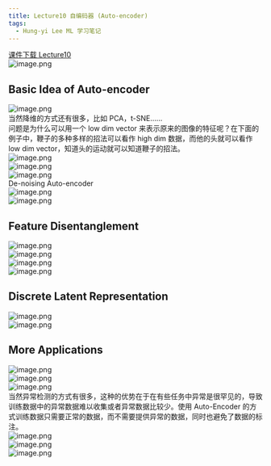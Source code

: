 ```yaml
---
title: Lecture10 自编码器 (Auto-encoder)
tags:
  - Hung-yi Lee ML 学习笔记
---
```


[课件下载 Lecture10](https://speech.ee.ntu.edu.tw/~hylee/ml/ml2021-course-data/auto_v8.pdf)<br />![image.png](https://yeyi0003.oss-cn-hangzhou.aliyuncs.com/1708506864375-1590c3a2-f362-41f6-b1bf-2e1abaa8bb3e.png)

## Basic Idea of Auto-encoder

![image.png](https://yeyi0003.oss-cn-hangzhou.aliyuncs.com/1708507938552-f8de326a-eb9c-4589-acdb-80d17b9832c1.png)<br />当然降维的方式还有很多，比如 PCA，t-SNE......<br />问题是为什么可以用一个 low dim vector 来表示原来的图像的特征呢？在下面的例子中，鞭子的多种多样的招法可以看作 high dim 数据，而他的头就可以看作 low dim vector，知道头的运动就可以知道鞭子的招法。<br />![image.png](https://yeyi0003.oss-cn-hangzhou.aliyuncs.com/1708508508064-56efeb0e-d810-435e-b5e5-936cf8313650.png)<br />![image.png](https://yeyi0003.oss-cn-hangzhou.aliyuncs.com/1708509235485-44f4e823-fcd1-4d97-bce5-f5678c96f54c.png)<br />![image.png](https://yeyi0003.oss-cn-hangzhou.aliyuncs.com/1708509169886-8c1b4c6b-67e6-4d07-8d83-e7cf3a0d50a9.png)<br />De-noising Auto-encoder<br />![image.png](https://yeyi0003.oss-cn-hangzhou.aliyuncs.com/1708519217849-60a254ca-b82e-4134-a8f0-6abb8fc2659d.png)<br />![image.png](https://yeyi0003.oss-cn-hangzhou.aliyuncs.com/1708519298268-b4c7abb9-0c67-4ed1-a878-c5df743c0b7b.png)

## Feature Disentanglement

![image.png](https://yeyi0003.oss-cn-hangzhou.aliyuncs.com/1708519902336-5d3dea2b-ecf0-4316-96ec-f4c34a53a476.png)<br />![image.png](https://yeyi0003.oss-cn-hangzhou.aliyuncs.com/1708520378942-a1cb477e-fedc-432a-b030-543e2aee8fdc.png)<br />![image.png](https://yeyi0003.oss-cn-hangzhou.aliyuncs.com/1708520552854-b0f614f0-ead7-4105-a7b1-94740a525f1e.png)<br />![image.png](https://yeyi0003.oss-cn-hangzhou.aliyuncs.com/1708520581334-84e55286-48f3-484d-8af1-1c16988d8d86.png)

## Discrete Latent Representation

![image.png](https://yeyi0003.oss-cn-hangzhou.aliyuncs.com/1708521185337-e3af6568-d067-41be-a65f-5c9166cb0e15.png)<br />![image.png](https://yeyi0003.oss-cn-hangzhou.aliyuncs.com/1708521602683-3f3481b0-5fc1-4b58-9835-666c4e3d7ce8.png)

## More Applications

![image.png](https://yeyi0003.oss-cn-hangzhou.aliyuncs.com/1708521789752-455ef2c5-a703-4165-9e3f-6c08d01478c1.png) <br />![image.png](https://yeyi0003.oss-cn-hangzhou.aliyuncs.com/1708521960006-8e9d4567-8d8c-4bee-b526-a09d1e716dab.png)<br />![image.png](https://yeyi0003.oss-cn-hangzhou.aliyuncs.com/1708522136998-00381f3f-8de5-4f14-b14d-aca4e5d28f45.png)<br />当然异常检测的方式有很多，这种的优势在于在有些任务中异常是很罕见的，导致训练数据中的异常数据难以收集或者异常数据比较少。使用 Auto-Encoder 的方式训练数据只需要正常的数据，而不需要提供异常的数据，同时也避免了数据的标注。<br />![image.png](https://yeyi0003.oss-cn-hangzhou.aliyuncs.com/1708522153478-30815084-a725-4724-9a52-09d7d6583932.png)<br />![image.png](https://yeyi0003.oss-cn-hangzhou.aliyuncs.com/1708522460007-7a1077cb-bb59-447c-b7fb-a5116fb541f7.png)<br />![image.png](https://yeyi0003.oss-cn-hangzhou.aliyuncs.com/1708522562664-2e943b84-6aff-444e-a2f8-f5e155df3698.png)<br />

